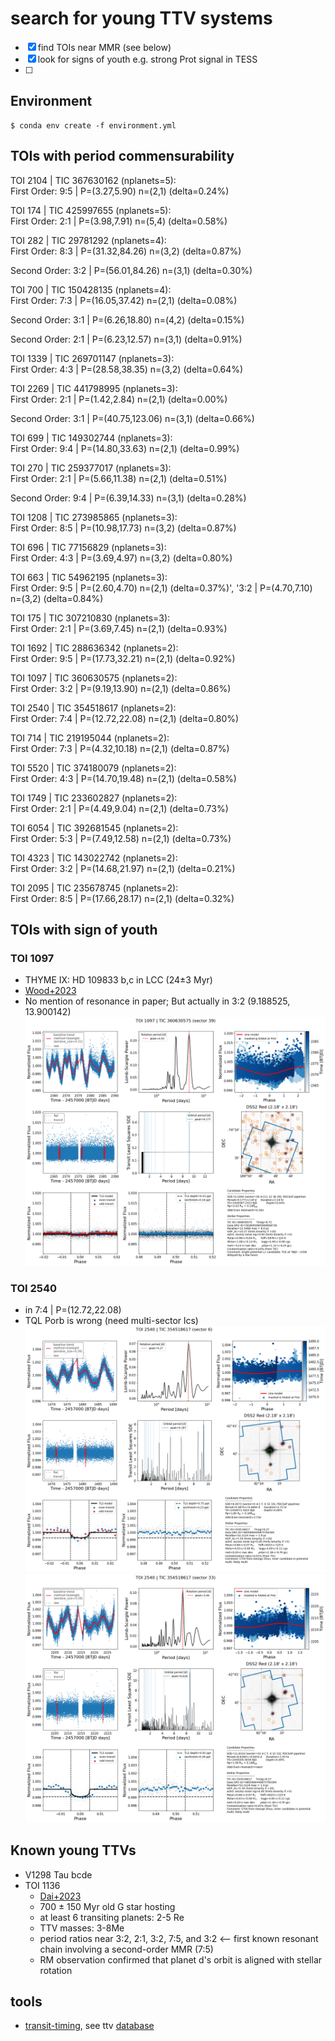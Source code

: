 # search for young TTV systems
- [x] find TOIs near MMR (see below)
- [x] look for signs of youth e.g. strong Prot signal in TESS
- [ ]
 
## Environment
```
$ conda env create -f environment.yml
```

## TOIs with period commensurability
TOI 2104 | TIC 367630162 (nplanets=5):<br>
First Order: 9:5 | P=(3.27,5.90) n=(2,1) (delta=0.24%)

TOI 174 | TIC 425997655 (nplanets=5):<br>
First Order: 2:1 | P=(3.98,7.91) n=(5,4) (delta=0.58%)

TOI 282 | TIC 29781292 (nplanets=4):<br>
First Order: 8:3 | P=(31.32,84.26) n=(3,2) (delta=0.87%)

Second Order: 3:2 | P=(56.01,84.26) n=(3,1) (delta=0.30%)

TOI 700 | TIC 150428135 (nplanets=4):<br>
First Order: 7:3 | P=(16.05,37.42) n=(2,1) (delta=0.08%)

Second Order: 3:1 | P=(6.26,18.80) n=(4,2) (delta=0.15%)

Second Order: 2:1 | P=(6.23,12.57) n=(3,1) (delta=0.91%)

TOI 1339 | TIC 269701147 (nplanets=3):<br>
First Order: 4:3 | P=(28.58,38.35) n=(3,2) (delta=0.64%)

TOI 2269 | TIC 441798995 (nplanets=3):<br>
First Order: 2:1 | P=(1.42,2.84) n=(2,1) (delta=0.00%)

Second Order: 3:1 | P=(40.75,123.06) n=(3,1) (delta=0.66%)

TOI 699 | TIC 149302744 (nplanets=3):<br>
First Order: 9:4 | P=(14.80,33.63) n=(2,1) (delta=0.99%)

TOI 270 | TIC 259377017 (nplanets=3):<br>
First Order: 2:1 | P=(5.66,11.38) n=(2,1) (delta=0.51%)

Second Order: 9:4 | P=(6.39,14.33) n=(3,1) (delta=0.28%)

TOI 1208 | TIC 273985865 (nplanets=3):<br>
First Order: 8:5 | P=(10.98,17.73) n=(3,2) (delta=0.87%)

TOI 696 | TIC 77156829 (nplanets=3):<br>
First Order: 4:3 | P=(3.69,4.97) n=(3,2) (delta=0.80%)

TOI 663 | TIC 54962195 (nplanets=3):<br>
First Order: 9:5 | P=(2.60,4.70) n=(2,1) (delta=0.37%)', '3:2 | P=(4.70,7.10) n=(3,2) (delta=0.84%)

TOI 175 | TIC 307210830 (nplanets=3):<br>
First Order: 2:1 | P=(3.69,7.45) n=(2,1) (delta=0.93%)

TOI 1692 | TIC 288636342 (nplanets=2):<br>
First Order: 9:5 | P=(17.73,32.21) n=(2,1) (delta=0.92%)

TOI 1097 | TIC 360630575 (nplanets=2):<br>
First Order: 3:2 | P=(9.19,13.90) n=(2,1) (delta=0.86%)

TOI 2540 | TIC 354518617 (nplanets=2):<br>
First Order: 7:4 | P=(12.72,22.08) n=(2,1) (delta=0.80%)

TOI 714 | TIC 219195044 (nplanets=2):<br>
First Order: 7:3 | P=(4.32,10.18) n=(2,1) (delta=0.87%)

TOI 5520 | TIC 374180079 (nplanets=2):<br>
First Order: 4:3 | P=(14.70,19.48) n=(2,1) (delta=0.58%)

TOI 1749 | TIC 233602827 (nplanets=2):<br>
First Order: 2:1 | P=(4.49,9.04) n=(2,1) (delta=0.73%)

TOI 6054 | TIC 392681545 (nplanets=2):<br>
First Order: 5:3 | P=(7.49,12.58) n=(2,1) (delta=0.73%)

TOI 4323 | TIC 143022742 (nplanets=2):<br>
First Order: 3:2 | P=(14.68,21.97) n=(2,1) (delta=0.21%)

TOI 2095 | TIC 235678745 (nplanets=2):<br>
First Order: 8:5 | P=(17.66,28.17) n=(2,1) (delta=0.32%)

## TOIs with sign of youth
### TOI 1097 
* THYME IX: HD 109833 b,c in LCC (24±3 Myr)
* [Wood+2023](https://ui.adsabs.harvard.edu/abs/2023AJ....165...85W/abstract)
* No mention of resonance in paper; But actually in 3:2 (9.188525, 13.900142)
![img](./tql/TOI1097_s39_pdcsap_sc.png)

### TOI 2540
* in 7:4 | P=(12.72,22.08)
* TQL Porb is wrong (need multi-sector lcs)
![img](./tql/TOI2540_s06_pdcsap_sc.png)
![img](./tql/TOI2540_s33_pdcsap_sc.png)

## Known young TTVs
* V1298 Tau bcde
* TOI 1136
  - [Dai+2023](https://ui.adsabs.harvard.edu/abs/2023AJ....165...33D/abstract)
  -  700 ± 150 Myr old G star hosting 
  -  at least 6 transiting planets: 2-5 Re
  -  TTV masses: 3-8Me 
  -  period ratios near 3:2, 2:1, 3:2, 7:5, and 3:2 <-- first known resonant chain involving a second-order MMR (7:5)
  - RM observation confirmed that planet d's orbit is aligned with stellar rotation

## tools
- [transit-timing](https://github.com/transit-timing/tt), see ttv [database](https://github.com/transit-timing/tt/blob/master/3_database/table4.csv)
